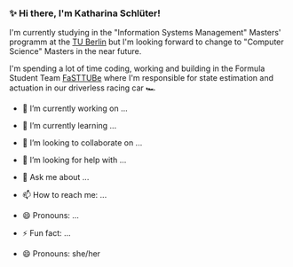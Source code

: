 ### ✨ Hi there, I'm Katharina Schlüter!

I'm currently studying in the "Information Systems Management" Masters' programm at the [TU Berlin](https://www.tu.berlin/) but I'm looking forward to change to "Computer Science" Masters in the near future.

I'm spending a lot of time coding, working and building in the Formula Student Team [FaSTTUBe](fhttps://fasttube.de/) where I'm responsible for state estimation and actuation in our driverless racing car :racing_car: 



- 🔭 I’m currently working on ...
- 🌱 I’m currently learning ...
- 👯 I’m looking to collaborate on ...
- 🤔 I’m looking for help with ...
- 💬 Ask me about ...
- 📫 How to reach me: ...
- 😄 Pronouns: ...
- ⚡ Fun fact: ...


- 😄 Pronouns: she/her
